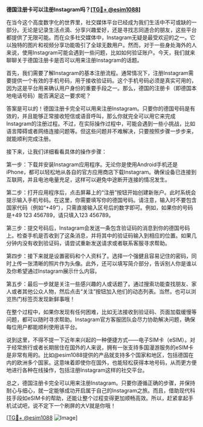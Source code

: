 **德国注册卡可以注册Instagram吗？[[TG💪+ @esim1088](https://t.me/s/esim1088)]**

在当今这个高度数字化的世界里，社交媒体平台已经成为我们生活中不可或缺的一部分。无论是记录生活点滴、分享兴趣爱好，还是寻找志同道合的朋友，这些平台都提供了无限可能。而在众多社交媒体中，Instagram无疑是最受欢迎的之一。它以独特的图片和视频分享功能吸引了全球无数用户。然而，对于一些身处海外的人来说，使用Instagram可能会遇到一些问题，比如如何验证账户。今天，我们就来聊聊关于德国注册卡是否可以用来注册Instagram的话题。

首先，我们需要了解Instagram的基本注册流程。通常情况下，注册Instagram需要提供一个有效的手机号码，用于接收验证码。这个手机号码必须是真实可用的，因为这是平台用来确认用户身份的重要手段之一。那么，德国的注册卡（即德国本地电话号码）能否满足这一要求呢？

答案是可以的！德国注册卡完全可以用来注册Instagram。只要你的德国号码是有效的，并且能够正常接收短信或语音呼叫，那么你就完全可以用它来完成Instagram的注册过程。不过，在实际操作过程中，可能会遇到一些小挑战，比如语言障碍或者网络连接问题等。但这些问题并不难解决，只要按照步骤一步步来，就能顺利完成注册。

接下来，让我们详细看看具体的操作步骤：

第一步：下载并安装Instagram应用程序。无论你是使用Android手机还是iPhone，都可以轻松地从各自的官方应用商店下载Instagram。确保设备已连接到互联网，并且电池电量充足，这样可以避免中途断开连接的情况发生。

第二步：打开应用程序后，点击屏幕上的“注册”按钮开始创建新账户。此时系统会提示输入手机号码。在这里，你需要填写你的德国号码。请注意，输入时不要包含国家代码（例如“+49”），只需直接输入区号后的数字即可。例如，如果你的号码是+49 123 456789，请只填入123 456789。

第三步：提交号码后，Instagram会发送一条包含验证码的消息到你的德国号码上。检查手机是否收到了这条消息，并将其中的验证码输入到相应的位置。如果几分钟内没有收到验证码，请尝试重新发送请求或者联系客服寻求帮助。

第四步：接下来就是设置密码和个人资料了。选择一个强健且容易记住的密码，同时上传一张清晰的照片作为头像。此外，还可以填写简介部分，告诉别人你是谁以及你希望通过Instagram展示什么内容。

第五步：最后一步就是关注一些感兴趣的人或话题了。通过搜索功能查找朋友、家人或者其他公众人物，然后点击“关注”按钮加入他们的动态列表。当然，也可以浏览热门标签页发现新鲜事哦！

在整个过程中，如果你发现有任何困难，比如无法接收到验证码、页面加载缓慢等问题，都可以随时寻求帮助。Instagram官方客服团队会尽力协助解决问题，确保每位用户都能顺利使用该平台。

说到这里，不得不提一下近年来兴起的一种便捷方式——电子SIM卡（eSIM）。对于经常旅行或者长期居住在国外的人来说，拥有一张支持多国漫游服务的eSIM卡是非常有用的。比如@esim1088提供的产品就支持多个国家和地区，包括德国在内的欧洲多个国家。这意味着即使你在国外，也能轻松获得本地号码，从而更方便地进行各种在线操作，包括注册Instagram这样的社交平台。

总之，德国注册卡完全可以用来注册Instagram。只要你遵循正确的步骤，并保持耐心与细心，就一定能够成功开启属于自己的Instagram之旅。而且，借助现代科技手段如eSIM卡的帮助，还能让整个过程变得更加顺畅高效。所以，赶紧拿起手机试试吧，说不定下一个刷屏的大V就是你哦！

[[TG💪+ @esim1088](https://t.me/s/esim1088) ![Image](https://i.postimg.cc/4NQfJmqS/Snipaste-2025-05-13-00-14-12.png)]